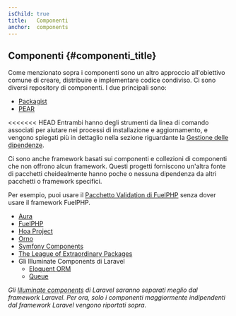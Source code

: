 ```yaml
---
isChild: true
title:   Componenti
anchor:  components
---
```


## Componenti {#componenti_title}

Come menzionato sopra i componenti sono un altro approccio all'obiettivo comune di creare, distribuire e implementare
codice condiviso. Ci sono diversi repository di componenti. I due principali sono:

* [Packagist](/#composer_e_packagist)
* [PEAR](/#pear)

<<<<<<< HEAD
Entrambi hanno degli strumenti da linea di comando associati per aiutare nei processi di installazione e aggiornamento,
e vengono spiegati più in dettaglio nella sezione riguardante la [Gestione delle dipendenze].

Ci sono anche framework basati sui componenti e collezioni di componenti che non offrono alcun framework. Questi
progetti forniscono un'altra fonte di pacchetti cheidealmente hanno poche o nessuna dipendenza da altri pacchetti o
framework specifici.

Per esempio, puoi usare il [Pacchetto Validation di FuelPHP] senza dover usare il framework FuelPHP.

[Gestione delle dipendenze]: /#dependency_management
[Pacchetto Validation di FuelPHP]: https://github.com/fuelphp/validation

* [Aura](http://auraphp.github.com/)
* [FuelPHP](https://github.com/fuelphp)
* [Hoa Project](https://github.com/hoaproject)
* [Orno](https://github.com/orno)
* [Symfony Components](http://symfony.com/doc/current/components/index.html)
* [The League of Extraordinary Packages](http://thephpleague.com/)
* Gli Illuminate Components di Laravel
    * [Eloquent ORM](https://github.com/illuminate/database)
    * [Queue](https://github.com/illuminate/queue)

_Gli [Illuminate components](https://github.com/illuminate) di Laravel saranno separati meglio dal framework Laravel.
Per ora, solo i componenti maggiormente indipendenti dal framework Laravel vengono riportati sopra._
